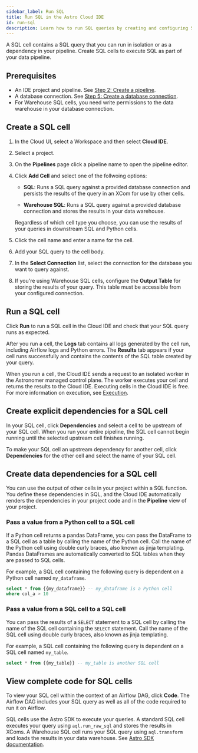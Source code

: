 ```yaml
---
sidebar_label: Run SQL
title: Run SQL in the Astro Cloud IDE
id: run-sql
description: Learn how to run SQL queries by creating and configuring SQL cells in the Astro Cloud IDE.
---
```


A SQL cell contains a SQL query that you can run in isolation or as a dependency in your pipeline. Create SQL cells to execute SQL as part of your data pipeline. 

## Prerequisites 

- An IDE project and pipeline. See [Step 2: Create a pipeline](cloud-ide.md/quickstart#step-2-create-a-pipeline).
- A database connection. See [Step 5: Create a database connection](cloud-ide/quickstart.md#step-5-create-a-database-connection.md).
- For Warehouse SQL cells, you need write permissions to the data warehouse in your database connection. 

## Create a SQL cell

1. In the Cloud UI, select a Workspace and then select **Cloud IDE**.

2. Select a project.

3. On the **Pipelines** page click a pipeline name to open the pipeline editor.

4. Click **Add Cell** and select one of the follwoing options:

    -   **SQL**: Runs a SQL query against a provided database connection and persists the results of the query in an XCom for use by other cells.

    - **Warehouse SQL**: Runs a SQL query against a provided database connection and stores the results in your data warehouse.

    Regardless of which cell type you choose, you can use the results of your queries in downstream SQL and Python cells.

5. Click the cell name and enter a name for the cell.

6. Add your SQL query to the cell body.

7. In the **Select Connection** list, select the connection for the database you want to query against.

8. If you're using Warehouse SQL cells, configure the **Output Table** for storing the results of your query. This table must be accessible from your configured connection.

## Run a SQL cell

Click **Run** to run a SQL cell in the Cloud IDE and check that your SQL query runs as expected. 

After you run a cell, the **Logs** tab contains all logs generated by the cell run, including Airflow logs and Python errors. The **Results** tab appears if your cell runs successfully and contains the contents of the SQL table created by your query.

When you run a cell, the Cloud IDE sends a request to an isolated worker in the Astronomer managed control plane. The worker executes your cell and returns the results to the Cloud IDE. Executing cells in the Cloud IDE is free. For more information on execution, see [Execution](/astro/cloud-ide/reference/security.md#execution).

## Create explicit dependencies for a SQL cell

In your SQL cell, click **Dependencies** and select a cell to be upstream of your SQL cell. When you run your entire pipeline, the SQL cell cannot begin running until the selected upstream cell finishes running.

To make your SQL cell an upstream dependency for another cell, click **Dependencies** for the other cell and select the name of your SQL cell. 

## Create data dependencies for a SQL cell

You can use the output of other cells in your project within a SQL function. You define these dependencies in SQL, and the Cloud IDE automatically renders the dependencies in your project code and in the **Pipeline** view of your project.

### Pass a value from a Python cell to a SQL cell 

If a Python cell returns a pandas DataFrame, you can pass the DataFrame to a SQL cell as a table by calling the name of the Python cell. Call the name of the Python cell using double curly braces, also known as jinja templating. Pandas DataFrames are automatically converted to SQL tables when they are passed to SQL cells.

For example, a SQL cell containing the following query is dependent on a Python cell named `my_dataframe`.

```sql
select * from {{my_dataframe}} -- my_dataframe is a Python cell
where col_a > 10
```

### Pass a value from a SQL cell to a SQL cell 

You can pass the results of a `SELECT` statement to a SQL cell by calling the name of the SQL cell containing the `SELECT` statement. Call the name of the SQL cell using double curly braces, also known as jinja templating.

For example, a SQL cell containing the following query is dependent on a SQL cell named `my_table`.

```sql
select * from {{my_table}} -- my_table is another SQL cell
```

## View complete code for SQL cells

To view your SQL cell within the context of an Airflow DAG, click **Code**. The Airflow DAG includes your SQL query as well as all of the code required to run it on Airflow.

SQL cells use the Astro SDK to execute your queries. A standard SQL cell executes your query using `aql.run_raw_sql` and stores the results in XComs. A Warehouse SQL cell runs your SQL query using `aql.transform` and loads the results in your data warehouse. See [Astro SDK documentation](https://astro-sdk-python.readthedocs.io/en/stable/astro/sql/operators/raw_sql.html).